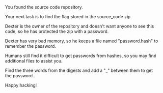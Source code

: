 You found the source code repository.

Your next task is to find the flag stored in the source_code.zip

Dexter is the owner of the repository and doesn't want anyone to see this code, so he has protected the zip with a password.

Dexter has very bad memory, so he keeps a file named "password.hash" to remember the password.

Humans still find it difficult to get passwords from hashes, so you may find additional files to assist you.

Find the three words from the digests and add a "_" between them to get the password.

Happy hacking!

